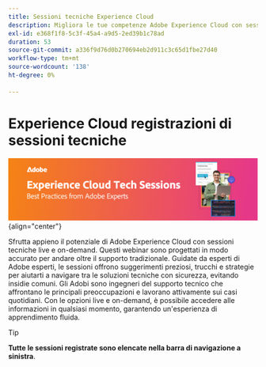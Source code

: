 ```yaml
---
title: Sessioni tecniche Experience Cloud
description: Migliora le tue competenze Adobe Experience Cloud con sessioni tecniche live e on-demand guidate da esperti Adobi. Ottieni suggerimenti e strategie fruibili in qualsiasi momento per un’esperienza di apprendimento fluida.
exl-id: e368f1f8-5c3f-45a4-a9d5-2ed39b1c78ad
duration: 53
source-git-commit: a336f9d76d0b270694eb2d911c3c65d1fbe27d40
workflow-type: tm+mt
source-wordcount: '138'
ht-degree: 0%

---
```


# Experience Cloud registrazioni di sessioni tecniche


![Sessioni tecniche Experience Cloud](./assets/tech-sessions-banner.png){align="center"}

Sfrutta appieno il potenziale di Adobe Experience Cloud con sessioni tecniche live e on-demand. Questi webinar sono progettati in modo accurato per andare oltre il supporto tradizionale. Guidate da esperti di Adobe esperti, le sessioni offrono suggerimenti preziosi, trucchi e strategie per aiutarti a navigare tra le soluzioni tecniche con sicurezza, evitando insidie comuni. Gli Adobi sono ingegneri del supporto tecnico che affrontano le principali preoccupazioni e lavorano attivamente sui casi quotidiani. Con le opzioni live e on-demand, è possibile accedere alle informazioni in qualsiasi momento, garantendo un&#39;esperienza di apprendimento fluida.

>[!TIP]
>
>**Tutte le sessioni registrate sono elencate nella barra di navigazione a sinistra**.

<!--

## Featured

<table>
  <tr>
   <td>
      <a href="2022/cross-channel.md">
      <img alt="Level up Your Cross-channel Marketing with Adobe [!DNL Campaign Classic]" src="assets/cross-channel.png"/>
      </a>
      <div>
         <a href="./2022/cross-channel.md"><strong>Level up Your Cross-channel Marketing with Adobe [!DNL Campaign Classic]</strong></a>
         <br/>
      </div>
   </td>
   <td>
      <a href="2022/integrations.md">
      <img alt="Adobe [!DNL Campaign] integrations with a marketing ecosystem" src="assets/integrations.png"/>
      </a>
      <div>
         <a href="./2022/integrations.md"><strong>Adobe [!DNL Campaign] integrations with a marketing ecosystem</strong></a>
         <br/>
      </div>
   </td>
   <td>
      <a href="2022/tips.md">
      <img alt="Time saving tips from a pro" src="./assets/tips.png"/>
      </a>
      <div>
         <a href="2022/tips.md"><strong>Time saving tips from a pro</strong></a>
         <br/>
      </div>
   </td>
</table>

-->
